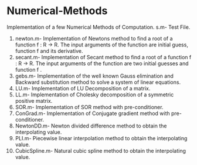 # Numerical-Methods
Implementation of a few Numerical Methods of Computation.
s.m- Test File.
1) newton.m- Implementation of Newtons method to find a root of a function f : R → R. The input arguments of the function are initial guess, function f and its derivative.
2) secant.m- Implementation of Secant method to find a root of a function f : R → R. The input arguments of the function are two initial guesses and function f .
3) gebs.m- Implementation of the well known Gauss elimination and Backward substitution method to solve a system of linear equations.
4) LU.m- Implementation of LU Decomposition of a matrix.
5) LL.m- Implementation of Cholesky decomposition of a symmetric positive matrix.
6) SOR.m- Implementation of SOR method with pre-conditioner.
7) ConGrad.m- Implementation of Conjugate gradient method with pre-conditioner.
8) NewtonDD.m- Newton divided difference method to obtain the interpolating value.
9) PLI.m- Piecewise linear interpolation method to obtain the interpolating value.
10) CubicSpline.m- Natural cubic spline method to obtain the interpolating value.
